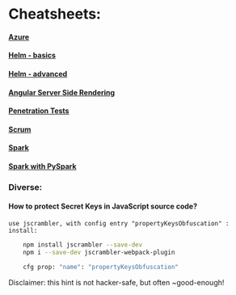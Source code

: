 # Cheatsheets:
#### [Azure](azure.md)
#### [Helm - basics](helm.md)
#### [Helm - advanced](helm4k8s.md)
#### [Angular Server Side Rendering](ng.ssr.md)
#### [Penetration Tests](pentest.md)
#### [Scrum](scrum.md)
#### [Spark](spark.md)
#### [Spark with PySpark](spark_pyspark.md)

### Diverse:

#### How to protect Secret Keys in JavaScript source code?
    use jscrambler, with config entry "propertyKeysObfuscation" :
    install:
```sh
    npm install jscrambler --save-dev 
    npm i --save-dev jscrambler-webpack-plugin 

    cfg prop: "name": "propertyKeysObfuscation"
```
Disclaimer: this hint is not hacker-safe, but often ~good-enough!
